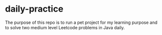 # daily-practice

The purpose of this repo is to run a pet project for my learning purpose and to solve two medium level Leetcode problems in Java daily.
